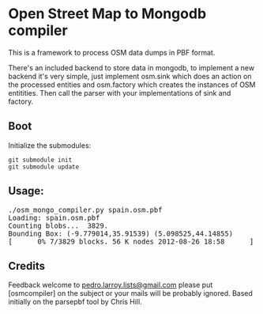 Open Street Map to Mongodb compiler
===================================

This is a framework to process OSM data dumps in PBF format.

There's an included backend to store data in mongodb, to implement a new backend it's very simple, just implement osm.sink which does an action on the processed entities and osm.factory which creates the instances of OSM entitities. Then call the parser with your implementations of sink and factory.


Boot
----
Initialize the submodules:

    git submodule init
    git submodule update

Usage:
-----


<pre>
./osm_mongo_compiler.py spain.osm.pbf 
Loading: spain.osm.pbf
Counting blobs...  3829.
Bounding Box: (-9.779014,35.91539) (5.098525,44.14855)
[      0% 7/3829 blocks. 56 K nodes 2012-08-26 18:58      ]
</pre>



Credits
-------
Feedback welcome to <pedro.larroy.lists@gmail.com> please put [osmcompiler] on the subject or your mails will be probably ignored.
Based initially on the parsepbf tool by Chris Hill.
